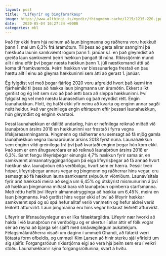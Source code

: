 ```yaml
---
layout: post
title:  "Lífeyrir og þingfararkaup"
image: https://www.althingi.is/myndir/thingmenn-cache/1215/1215-220.jpg
date:   2020-05-04 16:27:34 +0000
categories: mbl
---
```

Það fór ekki fram hjá neinum að laun þingmanna og ráðherra voru hækkuð þann 1. maí um 6,3% frá áramótum. Til þess að gæta allrar sanngirni þá hækkuðu launin samkvæmt lögum þann 1. janúar s.l. en það gleymdist að greiða laun samkvæmt þeirri hækkun þangað til núna. Ríkisstjórnin mundi allt í einu eftir því þegar næsta hækkun þann 1. júlí næstkomandi átti að koma til framkvæmda. Þeirri hækkun var blessunarlega frestað en þau hættu allt í einu að gleyma hækkuninni sem átti að gerast 1. janúar. 

Ég fylgdist vel með þegar fjárlög 2020 voru afgreidd hvort það kæmi inn fjárheimild til þess að hækka laun þingmanna um áramótin. Ekkert slíkt gerðist og ég leit sem svo að það ætti bara að sleppa hækkuninni. Því fylgdist ég vel með næstu launaseðlum og það reyndist rétt. Engin launahækkun. Flott, ég hafði ekki yfir neinu að kvarta og enginn annar sagði neitt heldur. Það var greinilega engin eftirspurn eftir þessari launahækkun, hún gleymdist og enginn kvartaði. 

Þessi launahækkun er dálítið undarleg, hún er nefnilega reiknuð miðað við launaþróun ársins 2018 en hækkuninni var frestað í fyrra vegna lífskjarasamninganna. Þingmenn og ráðherrar eru semsagt að fá mjög gamla launahækkun vegna launaþróunar ársins 2018 fyrst núna. Launahækkun sem enginn vildi greinilega frá því það kvartaði enginn þegar hún kom ekki. Það sem er enn áhugaverðara er að reiknuð launaþróun ársins 2018 er 6,3%. Samt fengu lífeyrisþegar einungis 4,7% hækkun fyrir sama ár, en samkvæmt almannatryggingarlögum þá eiga lífeyrisþegar að fá annað hvort hækkun skv. launaþróun eða verðbólgu, hvort sem er hærra. Þessir tveir hópar, lífeyrisþegar annars vegar og þingmenn og ráðherrar hins vegar, eru semsagt að fá hækkun launa samkvæmt svipuðum viðmiðum. Launavísitala fyrir árið hækkaði meira að segja um 6,45% og útskýrist mismunurinn á því að hækkun þingmanna miðast bara við launaþróun opinberra starfsmanna. Með réttu hefði því lífeyrir almannatrygginga að hækka um 6,45%, meira en laun þingmanna. Það gerðist hins vegar ekki af því að lífeyrir hækkar samkvæmt spá og sú spá hefur alltaf verið vanmetin og hefur aldrei verið leiðrétt afturvirkt. Laun þingmanna eru hins vegar hiklaust leiðrétt afturvirkt. 

Lífeyrir er lífsnauðsynlegur en er líka fátæktargildra. Lífeyrir nær hvorki að halda í við launaþróun né verðbólgu og er skertur í allar áttir ef fólk vogar sér að reyna að bjarga sér sjálft með smávægilegum aukatekjum. Félagsmálaráðherra vísaði um daginn í ummæli Ghandi, að fátækt væri ljótasta form ofbeldis, og ummæli Kim Larsen að hinir sterku sjái yfirleitt um sig sjálfir. Forgangsröðun ríkisstjórna eigi að vera hjá þeim sem eru í veikri stöðu. Launahækkanir sýna forgangsröðunina, svart á hvítu.
